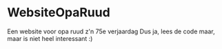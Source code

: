 # WebsiteOpaRuud
Een website voor opa ruud z'n 75e verjaardag
Dus ja, lees de code maar, maar is niet heel interessant :)
